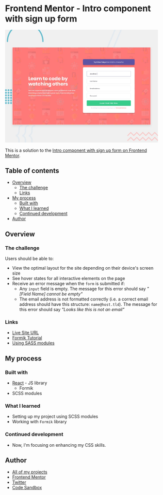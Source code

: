# Frontend Mentor - Intro component with sign up form

![Design preview for the Intro component with sign up form coding challenge](./src/assets/design/desktop-preview.jpg)

This is a solution to the [Intro component with sign up form on Frontend Mentor](https://www.frontendmentor.io/challenges/intro-component-with-signup-form-5cf91bd49edda32581d28fd1).

## Table of contents

- [Overview](#overview)
  - [The challenge](#the-challenge)
  - [Links](#links)
- [My process](#my-process)
  - [Built with](#built-with)
  - [What I learned](#what-i-learned)
  - [Continued development](#continued-development)
- [Author](#author)

## Overview

### The challenge

Users should be able to:

- View the optimal layout for the site depending on their device's screen size
- See hover states for all interactive elements on the page
- Receive an error message when the `form` is submitted if:
  - Any `input` field is empty. The message for this error should say *"[Field Name] cannot be empty"*
  - The email address is not formatted correctly (i.e. a correct email address should have this structure: `name@host.tld`). The message for this error should say *"Looks like this is not an email"*


### Links

- [Live Site URL](https://signup-form-react.vercel.app/)
- [Formik Tutorial](https://formik.org/docs/tutorial)
- [Using SASS modules](https://medium.com/@shalomdave2/using-sass-modules-in-create-react-app-v2-306950fd8e99)

## My process

### Built with

- [React](https://reactjs.org/) - JS library
  - Formik
- SCSS modules

### What I learned

- Setting up my project using SCSS modules
- Working with `Formik` library

### Continued development

- Now, I'm focusing on enhancing my CSS skills.

## Author

- [All of my projects](https://vercel.com/dashboard/projects)
- [Frontend Mentor](https://www.frontendmentor.io/profile/Bonrey)
- [Twitter](https://www.twitter.com/Bonrey5)
- [Code Sandbox](https://codesandbox.io/u/Bonrey)
